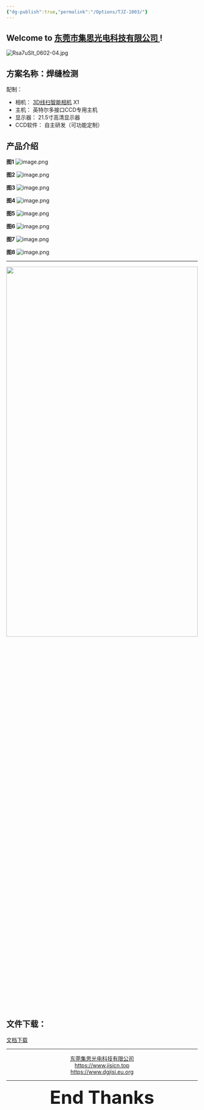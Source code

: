 ```yaml
---
{"dg-publish":true,"permalink":"/Options/TJZ-1003/"}
---
```



## Welcome to [东莞市集思光电科技有限公司 ](https://jisicn.top) ! 

![Rsa7uSlt_0602-04.jpg](https://tc.899900.xyz/img/202408131444746.png)

## 方案名称：焊缝检测
配制：
- 相机： [3D线扫智能相机](https://tc.899900.xyz/img/202408131444746.png)    X1  
- 主机： 英特尔多接口CCD专用主机
- 显示器： 21.5寸高清显示器
- CCD软件： 自主研发（可功能定制）


<!-- 分割 --><div STYLE="page-break-after: always;"></div>

## 产品介绍

**图1**
![image.png](https://tc.899900.xyz/img/202408131446007.png)

**图2**
![image.png](https://tc.899900.xyz/img/202408131447907.png)
<!-- 分割 --><div STYLE="page-break-after: always;"></div>
**图3**
![image.png](https://tc.899900.xyz/img/202408131448713.png)

**图4**
![image.png](https://tc.899900.xyz/img/202408131448425.png)
<!-- 分割 --><div STYLE="page-break-after: always;"></div>
**图5**
![image.png](https://tc.899900.xyz/img/202408131449892.png)

**图6**
![image.png](https://tc.899900.xyz/img/202408131451698.png)
<!-- 分割 --><div STYLE="page-break-after: always;"></div>
**图7**
![image.png](https://tc.899900.xyz/img/202408131452816.png)

**图8**
![image.png](https://tc.899900.xyz/img/202408131453987.png)
<!-- 分割 --><div STYLE="page-break-after: always;"></div>

---

<div align="center"><img src="https://tc.899900.xyz/img/202304122151817.JPG" width="100%" height="50%"></img></div>

## 文件下载：
[文档下载](https://jisi.lanzout.com/i5cEt27bhfle)

---

<center><a href="Https://www.jisicn.top" target="_blank">东莞集思光电科技有限公司</a></center>
<center><a href="Https://www.jisicn.top" target="_blank">https://www.jisicn.top</a></center>
<center><a href="Https://www.dgjisi.eu.org" target="_blank">https://www.dgjisi.eu.org</a></center>

---

<div align='center' ><font size='50'><b>End Thanks</b></font></div>